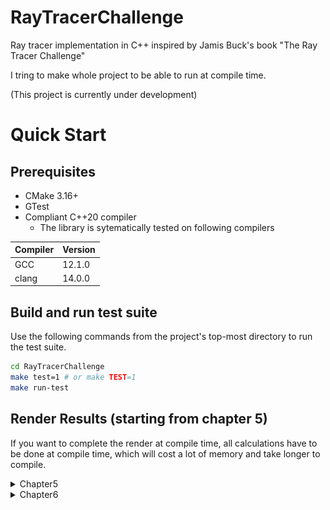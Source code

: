 # RayTracerChallenge
Ray tracer implementation in C++ inspired by Jamis Buck's book "The Ray Tracer Challenge" 

I tring to make whole project to be able to run at compile time.

(This project is currently under development)

# Quick Start 
## Prerequisites
- CMake 3.16+
- GTest
- Compliant C++20 compiler
  - The library is sytematically tested on following compilers 

Compiler | Version
---------|--------
GCC      | 12.1.0
clang    | 14.0.0

## Build and run test suite
Use the following commands from the project's top-most directory to run the test suite.
```bash
cd RayTracerChallenge
make test=1 # or make TEST=1
make run-test
```
## Render Results (starting from chapter 5)
If you want to complete the render at compile time, all calculations have to be done at compile time, which will cost a lot of memory and take longer to compile.
<details><summary>Chapter5</summary>
<p>

```bash
cd RayTracerChallenge
make CH=5 # render at run time
# ---or render at compile time, this would take up ~30 min to finish ---#
make CH=5 STATIC=1 
./build/default/debug/scene/CHAPTER5 
```

[![Sphere](results/sphere_on_wall.png)]

</p>
</details>

<details><summary>Chapter6</summary>
<p>

```bash
cd RayTracerChallenge
make CH=6 # render at run time
# or render at compile time, this would take up ~30 min to finish(for )
make CH=6 STATIC=1 
./build/default/debug/scene/CHAPTER6
```


  ![Silhouette](results/SphereSilhouette.png)
  
</p>
</details>